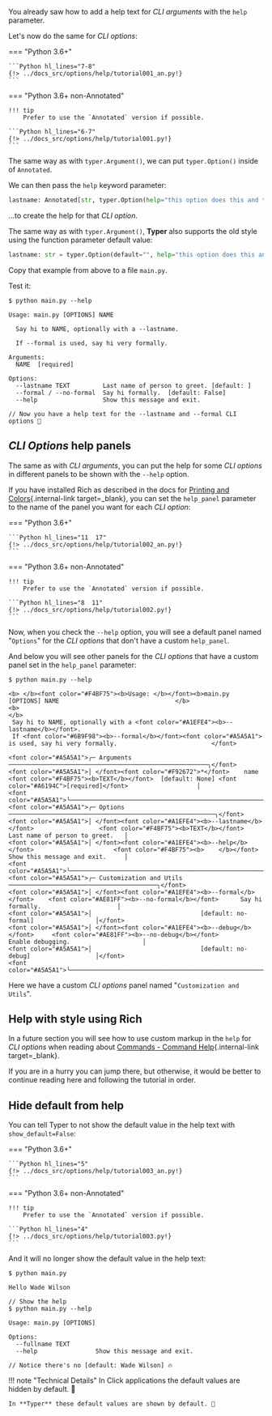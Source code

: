 You already saw how to add a help text for *CLI arguments* with the `help` parameter.

Let's now do the same for *CLI options*:

=== "Python 3.6+"

    ```Python hl_lines="7-8"
    {!> ../docs_src/options/help/tutorial001_an.py!}
    ```

=== "Python 3.6+ non-Annotated"

    !!! tip
        Prefer to use the `Annotated` version if possible.

    ```Python hl_lines="6-7"
    {!> ../docs_src/options/help/tutorial001.py!}
    ```

The same way as with `typer.Argument()`, we can put `typer.Option()` inside of `Annotated`.

We can then pass the `help` keyword parameter:

```Python
lastname: Annotated[str, typer.Option(help="this option does this and that")] = ""
```

...to create the help for that *CLI option*.

The same way as with `typer.Argument()`, **Typer** also supports the old style using the function parameter default value:

```Python
lastname: str = typer.Option(default="", help="this option does this and that")
```

Copy that example from above to a file `main.py`.

Test it:

<div class="termy">

```console
$ python main.py --help

Usage: main.py [OPTIONS] NAME

  Say hi to NAME, optionally with a --lastname.

  If --formal is used, say hi very formally.

Arguments:
  NAME  [required]

Options:
  --lastname TEXT         Last name of person to greet. [default: ]
  --formal / --no-formal  Say hi formally.  [default: False]
  --help                  Show this message and exit.

// Now you have a help text for the --lastname and --formal CLI options 🎉
```

</div>

## *CLI Options* help panels

The same as with *CLI arguments*, you can put the help for some *CLI options* in different panels to be shown with the `--help` option.

If you have installed Rich as described in the docs for [Printing and Colors](../printing.md){.internal-link target=_blank}, you can set the `help_panel` parameter to the name of the panel you want for each *CLI option*:

=== "Python 3.6+"

    ```Python hl_lines="11  17"
    {!> ../docs_src/options/help/tutorial002_an.py!}
    ```

=== "Python 3.6+ non-Annotated"

    !!! tip
        Prefer to use the `Annotated` version if possible.

    ```Python hl_lines="8  11"
    {!> ../docs_src/options/help/tutorial002.py!}
    ```

Now, when you check the `--help` option, you will see a default panel named "`Options`" for the *CLI options* that don't have a custom `help_panel`.

And below you will see other panels for the *CLI options* that have a custom panel set in the `help_panel` parameter:

<div class="termy">

```console
$ python main.py --help

<b> </b><font color="#F4BF75"><b>Usage: </b></font><b>main.py [OPTIONS] NAME                                </b>
<b>                                                                     </b>
 Say hi to NAME, optionally with a <font color="#A1EFE4"><b>--lastname</b></font>.
 If <font color="#6B9F98"><b>--formal</b></font><font color="#A5A5A1"> is used, say hi very formally.                          </font>

<font color="#A5A5A1">╭─ Arguments ───────────────────────────────────────────────────────╮</font>
<font color="#A5A5A1">│ </font><font color="#F92672">*</font>    name      <font color="#F4BF75"><b>TEXT</b></font>  [default: None] <font color="#A6194C">[required]</font>                   │
<font color="#A5A5A1">╰───────────────────────────────────────────────────────────────────╯</font>
<font color="#A5A5A1">╭─ Options ─────────────────────────────────────────────────────────╮</font>
<font color="#A5A5A1">│ </font><font color="#A1EFE4"><b>--lastname</b></font>                  <font color="#F4BF75"><b>TEXT</b></font>  Last name of person to greet.   │
<font color="#A5A5A1">│ </font><font color="#A1EFE4"><b>--help</b></font>                      <font color="#F4BF75"><b>    </b></font>  Show this message and exit.     │
<font color="#A5A5A1">╰───────────────────────────────────────────────────────────────────╯</font>
<font color="#A5A5A1">╭─ Customization and Utils ─────────────────────────────────────────╮</font>
<font color="#A5A5A1">│ </font><font color="#A1EFE4"><b>--formal</b></font>    <font color="#AE81FF"><b>--no-formal</b></font>      Say hi formally.                     │
<font color="#A5A5A1">│                              [default: no-formal]                 │</font>
<font color="#A5A5A1">│ </font><font color="#A1EFE4"><b>--debug</b></font>     <font color="#AE81FF"><b>--no-debug</b></font>       Enable debugging.                    │
<font color="#A5A5A1">│                              [default: no-debug]                  │</font>
<font color="#A5A5A1">╰───────────────────────────────────────────────────────────────────╯</font>
```

</div>

Here we have a custom *CLI options* panel named "`Customization and Utils`".

## Help with style using Rich

In a future section you will see how to use custom markup in the `help` for *CLI options* when reading about [Commands - Command Help](../commands/help.md#rich-markdown-and-markup){.internal-link target=_blank}.

If you are in a hurry you can jump there, but otherwise, it would be better to continue reading here and following the tutorial in order.


## Hide default from help

You can tell Typer to not show the default value in the help text with `show_default=False`:

=== "Python 3.6+"

    ```Python hl_lines="5"
    {!> ../docs_src/options/help/tutorial003_an.py!}
    ```

=== "Python 3.6+ non-Annotated"

    !!! tip
        Prefer to use the `Annotated` version if possible.

    ```Python hl_lines="4"
    {!> ../docs_src/options/help/tutorial003.py!}
    ```

And it will no longer show the default value in the help text:

<div class="termy">

```console
$ python main.py

Hello Wade Wilson

// Show the help
$ python main.py --help

Usage: main.py [OPTIONS]

Options:
  --fullname TEXT
  --help                Show this message and exit.

// Notice there's no [default: Wade Wilson] 🔥
```

</div>

!!! note "Technical Details"
    In Click applications the default values are hidden by default. 🙈

    In **Typer** these default values are shown by default. 👀
